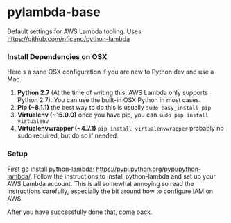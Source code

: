 # pylambda-base

Default settings for AWS Lambda tooling. Uses https://github.com/nficano/python-lambda

### Install Dependencies on OSX
Here's a sane OSX configuration if you are new to Python dev and use a Mac.

1. **Python 2.7** (At the time of writing this, AWS Lambda only supports Python 2.7).
You can use the built-in OSX Python in most cases.
2. **Pip (~8.1.1)** the best way to do this is usually `sudo easy_install pip`
3. **Virtualenv (~15.0.0)** once you have pip, you can `sudo pip install virtualenv`
4. **Virtualenvwrapper (~4.7.1)** `pip install virtualenvwrapper` probably no sudo required, but do so if needed.

### Setup
First go install python-lambda: https://pypi.python.org/pypi/python-lambda/.
Follow the instructions to install python-lambda and set up your AWS Lambda account.
This is all somewhat annoying so read the instructions carefully,
especially the bit around how to configure IAM on AWS.

After you have successfully done that, come back.
